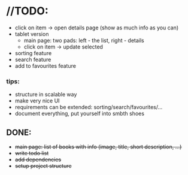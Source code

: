 # //TODO:

- click on item -> open details page (show as much info as you can)
- tablet version
    - main page: two pads: left - the list, right - details
    - click on item -> update selected
- sorting feature
- search feature
- add to favourites feature

### tips:
* structure in scalable way
* make very nice UI
* requirements can be extended: sorting/search/favourites/...
* document everything, put yourself into smbth shoes

## DONE:

- <s>main page: list of books with info (image, title, short description, ...)</s>
- <s>write todo list</s>
- <s>add dependencies</s>
- <s>setup project structure</s>
